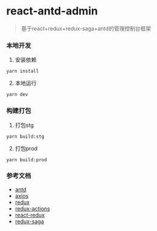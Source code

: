# react-antd-admin

> 基于react+redux+redux-saga+antd的管理控制台框架

### 本地开发

1. 安装依赖

```yarn install```

2. 本地运行

```yarn dev```

### 构建打包

1. 打包stg

```yarn build:stg```

2. 打包prod

```yarn build:prod```

### 参考文档

- [antd](https://ant.design/docs/react/introduce-cn)
- [axios](https://github.com/axios/axios)
- [redux](https://www.redux.org.cn/)
- [redux-actions](https://redux-actions.js.org/)
- [react-redux](https://react-redux.js.org/introduction/getting-started)
- [redux-saga](https://redux-saga.js.org/docs/introduction/GettingStarted)